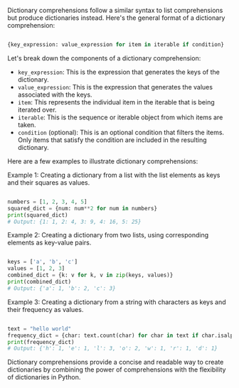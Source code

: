Dictionary comprehensions follow a similar syntax to list comprehensions but produce dictionaries instead. Here's the general format of a dictionary comprehension:

```python

{key_expression: value_expression for item in iterable if condition}
```



Let's break down the components of a dictionary comprehension: 
- `key_expression`: This is the expression that generates the keys of the dictionary. 
- `value_expression`: This is the expression that generates the values associated with the keys. 
- `item`: This represents the individual item in the iterable that is being iterated over. 
- `iterable`: This is the sequence or iterable object from which items are taken. 
- `condition` (optional): This is an optional condition that filters the items. Only items that satisfy the condition are included in the resulting dictionary.

Here are a few examples to illustrate dictionary comprehensions:

Example 1: Creating a dictionary from a list with the list elements as keys and their squares as values.

```python

numbers = [1, 2, 3, 4, 5]
squared_dict = {num: num**2 for num in numbers}
print(squared_dict)
# Output: {1: 1, 2: 4, 3: 9, 4: 16, 5: 25}
```



Example 2: Creating a dictionary from two lists, using corresponding elements as key-value pairs.

```python

keys = ['a', 'b', 'c']
values = [1, 2, 3]
combined_dict = {k: v for k, v in zip(keys, values)}
print(combined_dict)
# Output: {'a': 1, 'b': 2, 'c': 3}
```



Example 3: Creating a dictionary from a string with characters as keys and their frequency as values.

```python

text = "hello world"
frequency_dict = {char: text.count(char) for char in text if char.isalpha()}
print(frequency_dict)
# Output: {'h': 1, 'e': 1, 'l': 3, 'o': 2, 'w': 1, 'r': 1, 'd': 1}
```



Dictionary comprehensions provide a concise and readable way to create dictionaries by combining the power of comprehensions with the flexibility of dictionaries in Python.